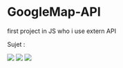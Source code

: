 # GoogleMap-API

first project in JS who i use extern API

Sujet :

<img src="https://zupimages.net/up/21/17/mxx3.png"  />
<img src="https://zupimages.net/up/21/17/q29x.png" />
<img src="https://zupimages.net/up/21/17/sd3s.png" />
